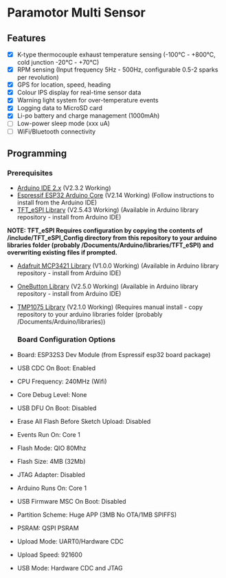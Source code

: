 # Paramotor Multi Sensor

## Features

- [x] K-type thermocouple exhaust temperature sensing (-100°C - +800°C, cold junction -20°C - +70°C)
- [x] RPM sensing (Input frequency 5Hz - 500Hz, configurable 0.5-2 sparks per revolution)
- [x] GPS for location, speed, heading
- [x] Colour IPS display for real-time sensor data
- [x] Warning light system for over-temperature events
- [x] Logging data to MicroSD card
- [x] Li-po battery and charge management (1000mAh)
- [ ] Low-power sleep mode (xxx uA)
- [ ] WiFi/Bluetooth connectivity

## Programming

### Prerequisites

* [Arduino IDE 2.x](https://www.arduino.cc/en/software) (V2.3.2 Working)
* [Espressif ESP32 Arduino Core](https://docs.espressif.com/projects/arduino-esp32/en/latest/installing.html) (V2.14 Working) (Follow instructions to install from the Arduino IDE)
* [TFT_eSPI Library](https://github.com/Bodmer/TFT_eSPI) (V2.5.43 Working) (Available in Arduino library repository - install from Arduino IDE)
  
**NOTE: TFT_eSPI Requires configuration by copying the contents of /include/TFT_eSPI_Config directory from this repository to your arduino libraries folder (probably /Documents/Arduino/libraries/TFT_eSPI) and overwriting existing files if prompted.**

* [Adafruit MCP3421 Library](https://github.com/adafruit/Adafruit_MCP3421) (V1.0.0 Working) (Available in Arduino library repository - install from Arduino IDE)
* [OneButton Library](https://github.com/mathertel/OneButton) (V2.5.0 Working) (Available in Arduino library repository - install from Arduino IDE)
* [TMP1075 Library](https://github.com/PatrickBaus/Arduino-TMP1075) (V2.1.0 Working) (Requires manual install - copy repository to your arduino libraries folder (probably /Documents/Arduino/libraries))

  ### Board Configuration Options
* Board: ESP32S3 Dev Module (from Espressif esp32 board package)
* USB CDC On Boot: Enabled
* CPU Frequency: 240MHz (Wifi)
* Core Debug Level: None
* USB DFU On Boot: Disabled
* Erase All Flash Before Sketch Upload: Disabled
* Events Run On: Core 1
* Flash Mode: QIO 80Mhz
* Flash Size: 4MB (32Mb)
* JTAG Adapter: Disabled
* Arduino Runs On: Core 1
* USB Firmware MSC On Boot: Disabled
* Partition Scheme: Huge APP (3MB No OTA/1MB SPIFFS)
* PSRAM: QSPI PSRAM
* Upload Mode: UART0/Hardware CDC
* Upload Speed: 921600
* USB Mode: Hardware CDC and JTAG	
  
